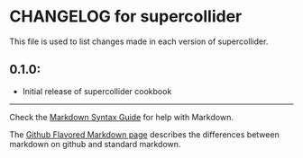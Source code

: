 # CHANGELOG for supercollider

This file is used to list changes made in each version of supercollider.

## 0.1.0:

* Initial release of supercollider cookbook

- - - 
Check the [Markdown Syntax Guide](http://daringfireball.net/projects/markdown/syntax) for help with Markdown.

The [Github Flavored Markdown page](http://github.github.com/github-flavored-markdown/) describes the differences between markdown on github and standard markdown.
